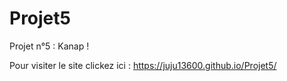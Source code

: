 # Projet5
Projet n°5 : Kanap !

Pour visiter le site clickez ici : https://juju13600.github.io/Projet5/
